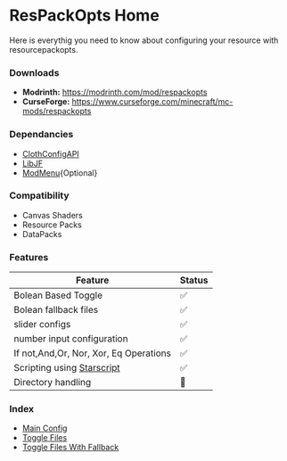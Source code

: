 # ResPackOpts Home

Here is everythig you need to know about configuring your resource with resourcepackopts.

### Downloads
- **Modrinth:** https://modrinth.com/mod/respackopts
- **CurseForge:** https://www.curseforge.com/minecraft/mc-mods/respackopts

### Dependancies
- [ClothConfigAPI](https://www.curseforge.com/minecraft/mc-mods/cloth-config/)
- [LibJF](https://modrinth.com/mod/libjf)
- [ModMenu](https://www.curseforge.com/minecraft/mc-mods/modmenu){Optional}

### Compatibility

- Canvas Shaders
- Resource Packs
- DataPacks

### Features

| Feature               | Status |
| --------------------- | ------ |
| Bolean Based Toggle | ✅ |
| Bolean fallback files | ✅ |
| slider configs | ✅ |
| number input configuration | ✅ |
| If not,And,Or, Nor, Xor, Eq Operations | ✅ |
| Scripting using [Starscript](https://github.com/MeteorDevelopment/starscript/wiki) | ✅ |
| Directory handling | 🔄 |

### Index

- [Main Config](https://github.com/Network-For-Gamers/resourcepackoptsdocs/blob/main/MainConfig.md)
- [Toggle Files](https://github.com/Network-For-Gamers/resourcepackoptsdocs/blob/main/ToggleFiles.md)
- [Toggle Files With Fallback](https://github.com/Network-For-Gamers/resourcepackoptsdocs/blob/main/ToggleFilesWithFallback.md)
